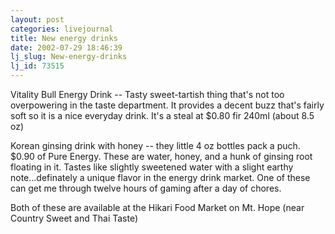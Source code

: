 ```yaml
---
layout: post
categories: livejournal
title: New energy drinks
date: 2002-07-29 18:46:39
lj_slug: New-energy-drinks
lj_id: 73515
---
```

Vitality Bull Energy Drink -- Tasty sweet-tartish thing that's not too overpowering in the taste department. It provides a decent buzz that's fairly soft so it is a nice everyday drink. It's a steal at $0.80 fir 240ml (about 8.5 oz)  



Korean ginsing drink with honey -- they little 4 oz bottles pack a puch. $0.90 of Pure Energy. These are water, honey, and a hunk of ginsing root floating in it. Tastes like slightly sweetened water with a slight earthy note...definately a unique flavor in the energy drink market. One of these can get me through twelve hours of gaming after a day of chores.  



Both of these are available at the Hikari Food Market on Mt. Hope (near Country Sweet and Thai Taste)
